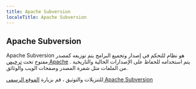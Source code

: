 ```yaml
---
title: Apache Subversion
localeTitle: Apache Subversion
---
```

## Apache Subversion

Apache Subversion هو نظام للتحكم في إصدار وتجميع البرامج يتم توزيعه كمصدر مفتوح تحت [ترخيص Apache](https://en.wikipedia.org/wiki/Apache_License) . يتم استخدامه للحفاظ على الإصدارات الحالية والتاريخية من الملفات مثل شفرة المصدر وصفحات الويب والوثائق.

للتنزيلات والتوثيق ، قم بزيارة [الموقع الرسمي Apache Subversion](https://subversion.apache.org)